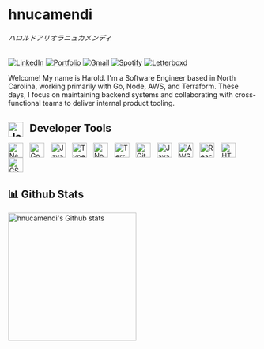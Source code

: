 # hnucamendi
###### ハロルドアリオラニュカメンディ
[![LinkedIn](https://img.shields.io/badge/LinkedIn-blue?logo=linkedin&style=flat-square)](https://www.linkedin.com/in/hnucamendi)
[![Portfolio](https://img.shields.io/badge/Portfolio-000?style=flat-square&logo=firefox)](https://hnucamendi.com)
[![Gmail](https://img.shields.io/badge/Email-D14836?style=flat-square&logo=gmail&logoColor=white)](mailto:harold@hnucamendi.com)
[![Spotify](https://img.shields.io/badge/Spotify-1DB954?style=flat-square&logo=spotify&logoColor=white)](https://open.spotify.com/playlist/5AVzPx3wbzpg2fVRTQM4rD?si=Uhlew1C4T4O-E7oVGow3Rw)
[![Letterboxd](https://img.shields.io/badge/Letterboxd-181818?style=flat-square&logo=letterboxd&logoColor=00E054)](https://letterboxd.com/oldjimmy/)

Welcome! My name is Harold. I'm a Software Engineer based in North Carolina, working primarily with Go, Node, AWS, and Terraform. These days, I focus on maintaining backend systems and collaborating with cross-functional teams to deliver internal product tooling.

## <img align="left" alt="JavaScript" width="30px" style="padding-right:10px;" src="https://cdn.jsdelivr.net/gh/devicons/devicon/icons/go/go-original.svg" /> Developer Tools
<img align="left" alt="Neovim" width="30px" style="padding-right:10px;" src="https://cdn.jsdelivr.net/gh/devicons/devicon@latest/icons/neovim/neovim-original.svg" />
<img align="left" alt="Go" width="30px" style="padding-right:10px;" src="https://cdn.jsdelivr.net/gh/devicons/devicon/icons/go/go-original-wordmark.svg" />
<img align="left" alt="JavaScript" width="30px" style="padding-right:10px;" src="https://cdn.jsdelivr.net/gh/devicons/devicon/icons/javascript/javascript-plain.svg" />
<img align="left" alt="TypeScript" width="30px" style="padding-right:10px;" src="https://cdn.jsdelivr.net/gh/devicons/devicon/icons/typescript/typescript-plain.svg" />
<img align="left" alt="NodeJS" width="30px" style="padding-right:10px;" src="https://cdn.jsdelivr.net/gh/devicons/devicon/icons/nodejs/nodejs-original.svg" />
<img align="left" alt="Terraform" width="30px" style="padding-right:10px;" src="https://cdn.jsdelivr.net/gh/devicons/devicon/icons/terraform/terraform-original.svg" />
<img align="left" alt="Git" width="30px" style="padding-right:10px;" src="https://cdn.jsdelivr.net/gh/devicons/devicon/icons/git/git-original.svg" />
<img align="left" alt="Java" width="30px" style="padding-right:10px;" src="https://cdn.jsdelivr.net/gh/devicons/devicon/icons/java/java-original.svg"/>
<img align="left" alt="AWS" width="30px" style="padding-right:10px;" src="https://cdn.jsdelivr.net/gh/devicons/devicon/icons/amazonwebservices/amazonwebservices-plain-wordmark.svg" />
<img align="left" alt="React" width="30px" style="padding-right:10px;" src="https://cdn.jsdelivr.net/gh/devicons/devicon/icons/react/react-original.svg" />
<img align="left" alt="HTML" width="30px" style="padding-right:10px;" src="https://cdn.jsdelivr.net/gh/devicons/devicon/icons/html5/html5-plain.svg" />
<img align="left" alt="CSS" width="30px" style="padding-right:10px;" src="https://cdn.jsdelivr.net/gh/devicons/devicon/icons/css3/css3-plain.svg" />
<!-- <img align="left" alt="Python" width="30px" style="padding-right:10px;" src="https://cdn.jsdelivr.net/gh/devicons/devicon/icons/python/python-original.svg" /> -->
<!-- <img align="left" alt="C" width="30px" style="padding-right:10px;" src="https://cdn.jsdelivr.net/gh/devicons/devicon/icons/c/c-original.svg" /> -->
<!-- <img align="left" alt="C++" width="30px" style="padding-right:10px;" src="https://cdn.jsdelivr.net/gh/devicons/devicon/icons/cplusplus/cplusplus-original.svg" /> -->
<!-- <img align="left" alt="Postgres" width="30px" style="padding-right:10px;" src="https://cdn.jsdelivr.net/gh/devicons/devicon/icons/postgresql/postgresql-original.svg" /> -->
<!-- <img align="left" alt="MySQL" width="30px" style="padding-right:10px;" src="https://cdn.jsdelivr.net/gh/devicons/devicon/icons/mysql/mysql-original-wordmark.svg" /> -->
<br clear="left" />

## 📊 Github Stats

<a href="https://github.com/hnucamendi/github-readme-stats#gh-dark-mode-only"><img height=259 src="https://github-readme-stats-git-masterrstaa-rickstaa.vercel.app/api?username=hnucamendi&show_icons=true&line_height=28&hide_border=true&card_width=347&include_all_commits=true&role=owner,collaborator&show=reviews,discussions_answered&rank_icon=percentile&exclude_repo=github-readme-stats&theme=github_dark" alt="hnucamendi's Github stats" /></a>
